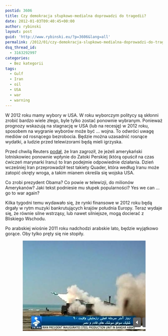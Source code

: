 ```yaml
---
postid: 3606
title: Czy demokracja słupkowo-medialna doprowadzi do tragedii?
date: 2012-01-03T09:40:45+00:00
author: rybinski
layout: post
guid: 'http://www.rybinski.eu/?p=3606&lang=all'
permalink: /2012/01/czy-demokracja-slupkowo-medialna-doprowadzi-do-tragedii/
dsq_thread_id:
  - 3163292997
categories:
  - Bez kategorii
tags:
  - Gulf
  - Iran
  - oil
  - USA
  - war
  - warning
---
```

<p style="text-align: left;">
  W 2012 roku mamy wybory w USA. W roku wyborczym politycy są skłonni zrobić bardzo wiele złego, byle tylko zostać ponownie wybranym. Ponieważ prognozy wskazują na stagnację w USA (lub na recesję) w 2012 roku, sposobem na wygranie wyborów może być … wojna. To odwróci uwagę mediów od rosnącego bezrobocia. Będzie można uzasadnić rosnące wydatki, a ludzie przed telewizorami będą mieli igrzyska.
</p>

<p style="text-align: left;">
  Przed chwilą Reuters <a href="http://www.reuters.com/article/2012/01/03/iran-usa-idUSL6E8C30GG20120103">podał</a>, że Iran zagroził, że jeżeli amerykański lotniskowiec ponownie wpłynie do Zatoki Perskiej (którą opuścił na czas ćwiczeń marynarki Iranu) to Iran podejmie odpowiednie działania. Dzień wcześniej Iran przeprowadził test takiety Quader, która według Iranu może zatopić okręty wroga, a takim mianem określa się wojska USA.
</p>

<p style="text-align: left;">
  Co zrobi prezydent Obama? Co powie w telewizji, do milionów Amerykanów? Jaki tekst podniesie mu słupek popularności? Yes we can … go to war again?
</p>

<p style="text-align: left;">
  Kilka tygodni temu wydawało się, że rynki finansowe w 2012 roku będą drgały w rytm muzyki bankrutujących krajów południa Europy. Teraz wydaje się, że równie silne wstrząsy, lub nawet silniejsze, mogą docierać z Bliskiego Wschodu.
</p>

<p style="text-align: left;">
  Po arabskiej wiośnie 2011 roku nadchodzi arabskie lato, będzie wyjątkowo gorące. Oby tylko pręty się nie stopiły.
</p>

<p style="text-align: center;">
  <img class="size-full wp-image-3607  aligncenter" title="Iran_missile" src="/uploads/Iran_missile.png" alt="Iran_missile" width="393" height="289" />
</p>

